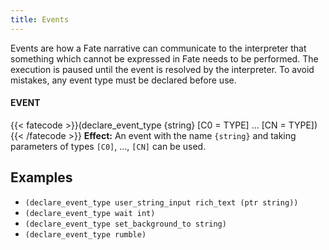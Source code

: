```yaml
---
title: Events
---
```

Events are how a Fate narrative can communicate to the interpreter that
something which cannot be expressed in Fate needs to be performed. The execution
is paused until the event is resolved by the interpreter. To avoid mistakes, any
event type must be declared before use.

#### EVENT
{{< fatecode >}}(declare_event_type {string} [C0 = TYPE] ... [CN = TYPE]){{< /fatecode >}}
**Effect:** An event with the name `{string}` and taking parameters of types
`[C0]`, ..., `[CN]` can be used.

## Examples
* `(declare_event_type user_string_input rich_text (ptr string))`
* `(declare_event_type wait int)`
* `(declare_event_type set_background_to string)`
* `(declare_event_type rumble)`
